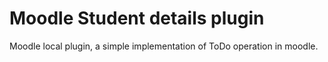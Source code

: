 # Moodle Student details plugin 

Moodle local plugin, a simple implementation of ToDo operation in moodle. 
